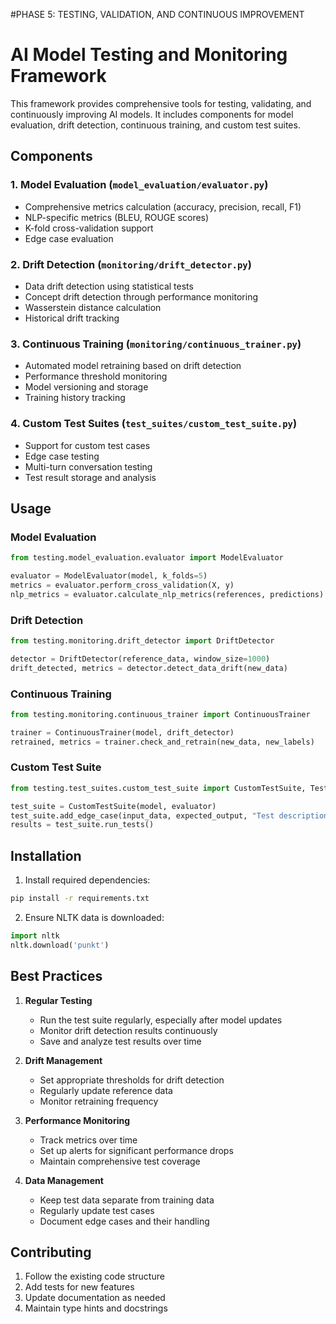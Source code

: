 #PHASE 5: TESTING, VALIDATION, AND CONTINUOUS
IMPROVEMENT
# AI Model Testing and Monitoring Framework

This framework provides comprehensive tools for testing, validating, and continuously improving AI models. It includes components for model evaluation, drift detection, continuous training, and custom test suites.

## Components

### 1. Model Evaluation (`model_evaluation/evaluator.py`)
- Comprehensive metrics calculation (accuracy, precision, recall, F1)
- NLP-specific metrics (BLEU, ROUGE scores)
- K-fold cross-validation support
- Edge case evaluation

### 2. Drift Detection (`monitoring/drift_detector.py`)
- Data drift detection using statistical tests
- Concept drift detection through performance monitoring
- Wasserstein distance calculation
- Historical drift tracking

### 3. Continuous Training (`monitoring/continuous_trainer.py`)
- Automated model retraining based on drift detection
- Performance threshold monitoring
- Model versioning and storage
- Training history tracking

### 4. Custom Test Suites (`test_suites/custom_test_suite.py`)
- Support for custom test cases
- Edge case testing
- Multi-turn conversation testing
- Test result storage and analysis

## Usage

### Model Evaluation
```python
from testing.model_evaluation.evaluator import ModelEvaluator

evaluator = ModelEvaluator(model, k_folds=5)
metrics = evaluator.perform_cross_validation(X, y)
nlp_metrics = evaluator.calculate_nlp_metrics(references, predictions)
```

### Drift Detection
```python
from testing.monitoring.drift_detector import DriftDetector

detector = DriftDetector(reference_data, window_size=1000)
drift_detected, metrics = detector.detect_data_drift(new_data)
```

### Continuous Training
```python
from testing.monitoring.continuous_trainer import ContinuousTrainer

trainer = ContinuousTrainer(model, drift_detector)
retrained, metrics = trainer.check_and_retrain(new_data, new_labels)
```

### Custom Test Suite
```python
from testing.test_suites.custom_test_suite import CustomTestSuite, TestCase

test_suite = CustomTestSuite(model, evaluator)
test_suite.add_edge_case(input_data, expected_output, "Test description")
results = test_suite.run_tests()
```

## Installation

1. Install required dependencies:
```bash
pip install -r requirements.txt
```

2. Ensure NLTK data is downloaded:
```python
import nltk
nltk.download('punkt')
```

## Best Practices

1. **Regular Testing**
   - Run the test suite regularly, especially after model updates
   - Monitor drift detection results continuously
   - Save and analyze test results over time

2. **Drift Management**
   - Set appropriate thresholds for drift detection
   - Regularly update reference data
   - Monitor retraining frequency

3. **Performance Monitoring**
   - Track metrics over time
   - Set up alerts for significant performance drops
   - Maintain comprehensive test coverage

4. **Data Management**
   - Keep test data separate from training data
   - Regularly update test cases
   - Document edge cases and their handling

## Contributing

1. Follow the existing code structure
2. Add tests for new features
3. Update documentation as needed
4. Maintain type hints and docstrings 
